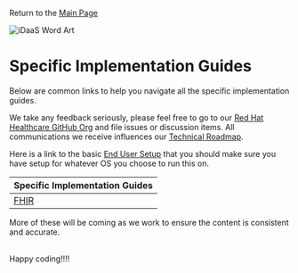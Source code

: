 Return to the <a href="https://project-herophilus.github.io/Project-Herophilus-Assets/" target="_blank">Main Page</a>

![iDaaS Word Art](../../images/iDAAS-Web-WordCloud.png)

# Specific Implementation Guides
Below are common links to help you navigate all the specific implementation guides.

We take any feedback seriously, please feel free to go to our <a href="https://github.com/RedHat-Healthcare/" target="_blank"> Red Hat Healthcare GitHub Org</a>
and file issues or discussion items. All communications we receive influences our [Technical Roadmap](../Roadmap/index.md).

Here is a link to the basic [End User Setup](../Technical/EndUserSetup.md) that you should make sure you have setup for whatever
OS you choose to run this on.

| Specific Implementation Guides|
| -------------|
|[FHIR](FHIR.md)|

More of these will be coming as we work to ensure the content is consistent and accurate.

<br/>
Happy coding!!!!
